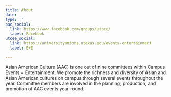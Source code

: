 ```yaml
---
title: About
date: 
type: ''
aac_social:
  link: https://www.facebook.com/groups/utacc/
  label: Facebook
utcee_social:
  link: https://universityunions.utexas.edu/events-entertainment
  label: E+E

---
```

Asian American Culture (AAC) is one out of nine committees within Campus Events + Entertainment. We promote the richness and diversity of Asian and Asian American cultures on campus through several events throughout the year. Committee members are involved in the planning, production, and promotion of AAC events year-round.